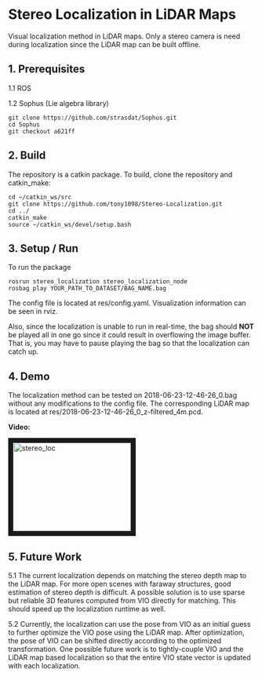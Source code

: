 # Stereo Localization in LiDAR Maps

Visual localization method in LiDAR maps. Only a stereo camera is need during localization since the LiDAR map can be built offline.

## 1. Prerequisites
1.1 ROS

1.2 Sophus (Lie algebra library)
```
git clone https://github.com/strasdat/Sophus.git
cd Sophus
git checkout a621ff
```
## 2. Build 
The repository is a catkin package. To build, clone the repository and catkin_make:
```
cd ~/catkin_ws/src
git clone https://github.com/tony1098/Stereo-Localization.git
cd ../
catkin_make
source ~/catkin_ws/devel/setup.bash
```
## 3. Setup / Run
To run the package
```
rosrun stereo_localization stereo_localization_node
rosbag play YOUR_PATH_TO_DATASET/BAG_NAME.bag
```
The config file is located at res/config.yaml. Visualization information can be seen in rviz.

Also, since the localization is unable to run in real-time, the bag should **NOT** be played all in one go since it could result in overflowing the image buffer. That is, you may have to pause playing the bag so that the localization can catch up. 
## 4. Demo
The localization method can be tested on 2018-06-23-12-46-26_0.bag without any modifications to the config file. The corresponding LiDAR map is located at res/2018-06-23-12-46-26_0_z-filtered_4m.pcd.

**Video:**

<a href="https://www.youtube.com/embed/Pr21EpuHMjI" target="_blank"><img src="http://img.youtube.com/vi/Pr21EpuHMjI/0.jpg" 
alt="stereo_loc" width="240" height="180" border="10" /></a>
## 5. Future Work
5.1 The current localization depends on matching the stereo depth map to the LiDAR map. For more open scenes with faraway structures, good estimation of stereo depth is difficult. A possible solution is to use sparse but reliable 3D features computed from VIO directly for matching. This should speed up the localization runtime as well.

5.2 Currently, the localization can use the pose from VIO as an initial guess to further optimize the VIO pose using the LiDAR map. After optimization, the pose of VIO can be shifted directly according to the optimized transformation. One possible future work is to tightly-couple VIO and the LiDAR map based localization so that the entire VIO state vector is updated with each localization. 
